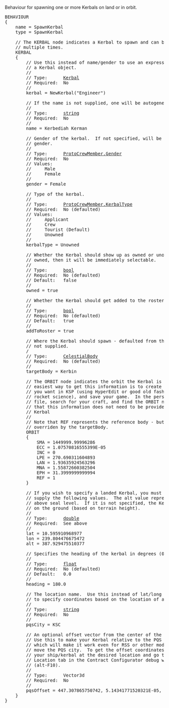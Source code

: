 Behaviour for spawning one or more Kerbals on land or in orbit.

<pre>
BEHAVIOUR
{
    name = SpawnKerbal
    type = SpawnKerbal

    // The KERBAL node indicates a Kerbal to spawn and can be specified
    // multiple times.
    KERBAL
    {
        // Use this instead of name/gender to use an expression that returns
        // a Kerbal object.
        //
        // Type:      <a href="Kerbal-Type">Kerbal</a>
        // Required:  No
        //
        kerbal = NewKerbal("Engineer")

        // If the name is not supplied, one will be autogenerated by KSP.
        //
        // Type:      <a href="String-Type">string</a>
        // Required:  No
        //
        name = Kerbediah Kerman

        // Gender of the kerbal.  If not specified, will be assigned a random
        // gender.
        //
        // Type:      <a href="Enumeration-Type">ProtoCrewMember.Gender</a>
        // Required:  No
        // Values:
        //     Male
        //     Female
        //
        gender = Female

        // Type of the kerbal.
        //
        // Type:      <a href="Enumeration-Type">ProtoCrewMember.KerbalType</a>
        // Required:  No (defaulted)
        // Values:
        //     Applicant
        //     Crew
        //     Tourist (Default)
        //     Unowned
        //
        kerbalType = Unowned

        // Whether the Kerbal should show up as owned or unowned.  If it is
        // owned, then it will be immediately selectable.
        //
        // Type:      <a href="Boolean-Type">bool</a>
        // Required:  No (defaulted)
        // Default:   false
        //
        owned = true

        // Whether the Kerbal should get added to the roster on recovery.
        //
        // Type:      <a href="Boolean-Type">bool</a>
        // Required:  No (defaulted)
        // Default:   true
        //
        addToRoster = true

        // Where the Kerbal should spawn - defaulted from the contract if
        // not supplied.
        /
        // Type:      <a href="CelestialBody-Type">CelestialBody</a>
        // Required:  No (defaulted)
        //
        targetBody = Kerbin

        // The ORBIT node indicates the orbit the Kerbal is in.  The
        // easiest way to get this information is to create the orbit
        // you want in KSP (using HyperEdit or good old fashioned
        // rocket science), and save your game.  In the persistant.sfs
        // file, search for your craft, and find the ORBIT node.  Note
        // that this information does not need to be provided for a landed
        // Kerbal
        //
        // Note that REF represents the reference body - but will be
        // overriden by the targetBody.
        ORBIT
        {
            SMA = 1449999.99996286
            ECC = 1.07570816555399E-05
            INC = 0
            LPE = 270.690311604893
            LAN = 1.93635924563296
            MNA = 1.55872660382504
            EPH = 31.3999999999994
            REF = 1
        }

        // If you wish to specify a landed Kerbal, you must also 
        // supply the following values.  The alt value represents the altitude
        // above seal level.  If it is not specified, the Kerbal will be spawned
        // on the ground (based on terrain height).
        //
        // Type:      <a href="Numeric-Type">double</a>
        // Required:  See above
        //
        lat = 10.595910968977
        lon = 239.804476675472
        alt = 387.929475510377

        // Specifies the heading of the kerbal in degrees (0 = N, 90 = E...).
        //
        // Type:      <a href="Numeric-Type">float</a>
        // Required:  No (defaulted)
        // Default:   0.0
        //
        heading = 180.0

        // The location name.  Use this instead of lat/long coordinates
        // to specify coordinates based on the location of a PQS city.
        //
        // Type:      <a href="String-Type">string</a>
        // Required:  No
        //
        pqsCity = KSC

        // An optional offset vector from the center of the PQS City.
        // Use this to make your Kerbal relative to the PQS City,
        // which will make it work even for RSS or other mods that may
        // move the PQS city.  To get the offset coordinates, position
        // your ship/kerbal at the desired location and go to the
        // Location tab in the Contract Configurator debug window
        // (alt-F10).
        //
        // Type:      Vector3d
        // Required:  No
        //
        pqsOffset = 447.307865750742, 5.14341771520321E-05, 24.9700656982985
    }
}
</pre>
